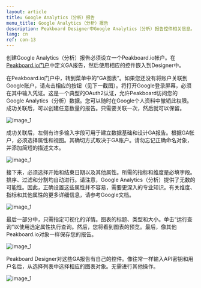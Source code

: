 ```yaml
---
layout: article
title: Google Analytics（分析）报告
menu_title: Google Analytics（分析）报告
description: Peakboard Designer中Google Analytics（分析）报告控件相关信息。
lang: cn
ref: con-13
---
```


创建Google Analytics（分析）报告必须设立一个Peakboard.io帐户。在[Peakboard.io门户](/peakboardio/01-en-intro-peakboard-io.html)中定义GA报告，然后使用相应的控件嵌入到Designer中。

在Peakboard.io门户中，转到菜单中的“GA图表”。如果您还没有将账户关联到Google账户，请点击相应的按钮（见下一截图）。将打开Google登录屏幕，必须在其中输入凭证。这是一个典型的OAuth2认证，允许Peakboard访问您的Google Analytics（分析）数据。您可以随时在Google个人资料中撤销此权限。成功关联后，可以创建任意数量的报告。只需要关联一次，然后就可以保留。

![image_1](/assets/images/Controls/google-analytics/Controls_GA_01.png)

成功关联后，左侧有许多输入字段可用于建立数据基础和设计GA报告。根据GA帐户，必须选择属性和视图。其确切方式取决于GA账户。请勿忘记正确命名对象，并添加简短的描述文本。

![image_1](/assets/images/Controls/google-analytics/Controls_GA_02.png)

接下来，必须选择开始和结束日期以及其他属性。所需的指标和维度是必填字段。排序、过滤和分割均自动进行。请注意，Google Analytics（分析）提供了无数的可能性。因此，正确设置这些属性并不容易，需要更深入的专业知识。有关维度、指标和其他属性的更多详细信息，请参考Google文档。

![image_1](/assets/images/Controls/google-analytics/Controls_GA_03.png)

最后一部分中，只需指定可视化的详情。图表的标题、类型和大小。单击“运行查询”以使用选定属性执行查询。然后，您将看到图表的预览。最后，像其他Peakboard.io对象一样保存您的报告。

![image_1](/assets/images/Controls/google-analytics/Controls_GA_04.png)

Peakboard Designer对这些GA报告有自己的控件。像往常一样输入API密钥和用户名后，从选择列表中选择相应的图表对象。无需进行其他操作。

![image_1](/assets/images/Controls/google-analytics/Controls_GA_05.png)

